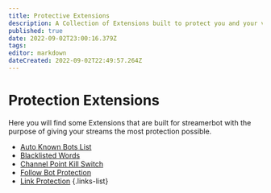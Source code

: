```yaml
---
title: Protective Extensions
description: A Collection of Extensions built to protect you and your viewers builtfor streamerbot.
published: true
date: 2022-09-02T23:00:16.379Z
tags: 
editor: markdown
dateCreated: 2022-09-02T22:49:57.264Z
---
```


# Protection Extensions

Here you will find some Extensions that are built for streamerbot with the purpose of giving your streams the most protection possible.

* [Auto Known Bots List](/extensions/auto-known-bots-list)
* [Blacklisted Words](/extensions/blacklisted-words-auto-moderation)
* [Channel Point Kill Switch](/extensions/channel-point-kill-switch)
* [Follow Bot Protection](/extensions/follow-bot-protection)
* [Link Protection](/extensions/link-url-protection)
{.links-list}